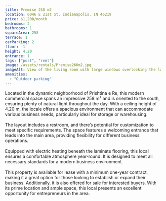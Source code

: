 ```yaml
---
title: Premise 258 m2
location: 6046 E 21st St, Indianapolis, IN 46219
price: $1,200/month
bedrooms: 2
bathrooms: 1
squareArea: 258
terrace: 1
carParking: 2
floor: -1
height: 4.20
entrance: 1
tags: ["post", "rent"]
image: /assets/rentals/Premise260m2.jpg
imageAlt: View of the living room with large windows overlooking the lake
amenities: 
  - "Outdoor parking"
---
```


Located in the dynamic neighborhood of Prishtina e Re, this modern commercial space spans an impressive 258 m² and is oriented to the south, ensuring plenty of natural light throughout the day. With a ceiling height of 4.20 m, the locale offers a spacious environment that can accommodate various business needs, particularly ideal for storage or warehousing.
<br><br>
The layout includes a restroom, and there’s potential for customization to meet specific requirements. The space features a welcoming entrance that leads into the main area, providing flexibility for different business operations.
<br><br>
Equipped with electric heating beneath the laminate flooring, this local ensures a comfortable atmosphere year-round. It is designed to meet all necessary standards for a modern business environment.
<br><br>
This property is available for lease with a minimum one-year contract, making it a great option for those looking to establish or expand their business. Additionally, it is also offered for sale for interested buyers. With its prime location and ample space, this local presents an excellent opportunity for entrepreneurs in the area.